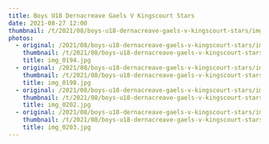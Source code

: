 ```yaml
---
title: Boys U18 Dernacreave Gaels V Kingscourt Stars
date: 2021-08-27 12:00
thumbnail: /t/2021/08/boys-u18-dernacreave-gaels-v-kingscourt-stars/img_0194.jpg
photos:
  - original: /2021/08/boys-u18-dernacreave-gaels-v-kingscourt-stars/img_0194.jpg
    thumbnail: /t/2021/08/boys-u18-dernacreave-gaels-v-kingscourt-stars/img_0194.jpg
    title: img_0194.jpg
  - original: /2021/08/boys-u18-dernacreave-gaels-v-kingscourt-stars/img_0198.jpg
    thumbnail: /t/2021/08/boys-u18-dernacreave-gaels-v-kingscourt-stars/img_0198.jpg
    title: img_0198.jpg
  - original: /2021/08/boys-u18-dernacreave-gaels-v-kingscourt-stars/img_0202.jpg
    thumbnail: /t/2021/08/boys-u18-dernacreave-gaels-v-kingscourt-stars/img_0202.jpg
    title: img_0202.jpg
  - original: /2021/08/boys-u18-dernacreave-gaels-v-kingscourt-stars/img_0203.jpg
    thumbnail: /t/2021/08/boys-u18-dernacreave-gaels-v-kingscourt-stars/img_0203.jpg
    title: img_0203.jpg
---
```

